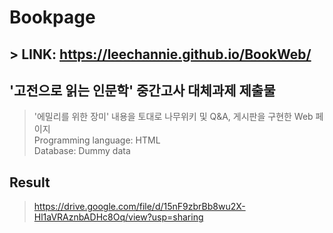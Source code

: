 # Bookpage

## > LINK: https://leechannie.github.io/BookWeb/

## '고전으로 읽는 인문학' 중간고사 대체과제 제출물
> '에밀리를 위한 장미' 내용을 토대로 나무위키 및 Q&A, 게시판을 구현한 Web 페이지<br>
> Programming language: HTML<br>
> Database: Dummy data <br>

## Result
> https://drive.google.com/file/d/15nF9zbrBb8wu2X-Hl1aVRAznbADHc8Oq/view?usp=sharing
